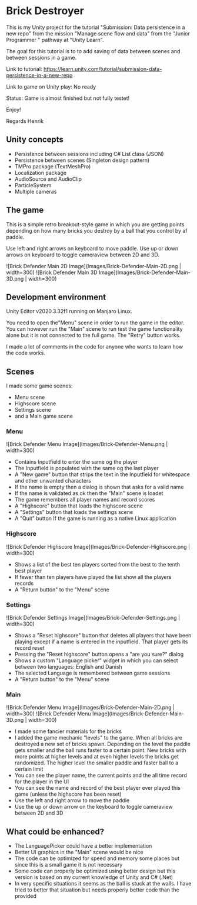 # Brick Destroyer
This is my Unity project for the tutorial "Submission: Data persistence in a new repo" from the mission  "Manage scene flow and data" from  the "Junior Programmer " pathway at "Unity Learn".

The goal for this tutorial is to to add saving of data between scenes and between sessions in a game.

Link to tutorial: https://learn.unity.com/tutorial/submission-data-persistence-in-a-new-repo

Link to game on Unity play: No ready

Status: Game is almost finished but not fully testet!

Enjoy!

Regards Henrik

## Unity concepts
- Persistence between sessions including C# List<T> class (JSON)
- Persistence between scenes (Singleton design pattern)
- TMPro package (TextMeshPro)
- Localization package
- AudioSource and AudioClip
- ParticleSystem
- Multiple cameras

## The game
This is a simple retro breakout-style game in which you are getting points depending on how many bricks you destroy by a ball that you control by af paddle.

Use left and right arrows on keyboard to move paddle.
Use up or down arrows on keyboard to toggle cameraview between 2D and 3D.

![Brick Defender Main 2D Image](Images/Brick-Defender-Main-2D.png | width=300)
![Brick Defender Main 3D Image](Images/Brick-Defender-Main-3D.png | width=300)

## Development environment
Unity Editor v2020.3.32f1 running on Manjaro Linux.

You need to open the"Menu" scene in order to run the game in the editor.
You can however run the "Main" scene to run test the game functionality alone but it is not connected to the full game. The "Retry" button works.

I made a lot of comments in the code for anyone who wants to learn how the code works.

## Scenes
I made some game scenes:
- Menu scene
- Highscore scene
- Settings scene
- and a Main game scene

### Menu
![Brick Defender Menu Image](Images/Brick-Defender-Menu.png | width=300)
- Contains Inputfield to enter the same og the player
- The Inputfield is populated wirh the same og the last player
- A "New game" button that strips the text in the Inputfield for whitespace and other unwanted characters
- If the name is empty then a dialog is shown that asks for a valid name
- If the name is validated as ok then the "Main" scene is loadet
- The game remembers all player names and record scores
- A "Highscore" button that loads the highscore scene
- A "Settings" button that loads the settings scene
- A "Quit" button If the game is running as a native Linux application

### Highscore
![Brick Defender Highscore Image](Images/Brick-Defender-Highscore.png | width=300)
- Shows a list of the best ten players sorted from the best to the tenth best player
- If fewer than ten players have played the list show all the players records
- A "Return button" to the "Menu" scene

### Settings
![Brick Defender Settings Image](Images/Brick-Defender-Settings.png | width=300)
- Shows a "Reset highscore" button that deletes all players that have been playing except if a name is entered in the inputfield. That player gets its record reset
- Pressing the "Reset highscore" button opens a "are you sure?" dialog
- Shows a custom "Language picker" widget in which you can select between two languages: English and Danish
- The selected Language is remembered between game sessions
- A "Return button" to the "Menu" scene

### Main
![Brick Defender Menu Image](Images/Brick-Defender-Main-2D.png | width=300)
![Brick Defender Menu Image](Images/Brick-Defender-Main-3D.png | width=300)
- I made some fancier materials for the bricks
- I added the game mechanic "levels" to the game. When all bricks are destroyed a new set of bricks spawn. Depending on the level the paddle gets smaller and the ball runs faster to a certain point. New bricks with more points at higher levels and at even higher levels the bricks get randomized. The higher level the smaller paddle and faster ball to a certain limit
- You can see the player name, the current points and the all time record for the player in the UI
- You can see the name and record of the best player ever played this game (unless the highscore has been reset)
- Use the left and right arrow to move the paddle
- Use the up or down arrow on the keyboard to toggle cameraview between 2D and 3D 

## What could be enhanced?
- The LanguagePicker could have a better implementation
- Better UI graphics in the "Main" scene would be nice
- The code can be optimized for speed and memory some places but since this is a small game it is not necessary
- Some code can properly be optimized using better design but this version is based on my current knowledge of Unity and C# (.Net)
- In very specific situations it seems as the ball is stuck at the walls. I have tried to better that situation but needs properly better code than the provided


